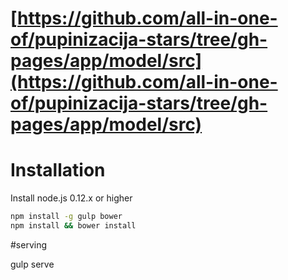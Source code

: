 # [https://github.com/all-in-one-of/pupinizacija-stars/tree/gh-pages/app/model/src](https://github.com/all-in-one-of/pupinizacija-stars/tree/gh-pages/app/model/src)

# Installation

Install node.js 0.12.x or higher

```bash
npm install -g gulp bower
npm install && bower install

```

#serving

gulp serve
